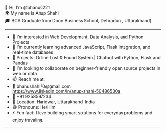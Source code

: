 👋 Hi, I’m @bhanu0221  
🌍 My name is Anup Shahi  
🎓 BCA Graduate from Doon Business School, Dehradun ,(Uttarakhand).

---

- 👀 I’m interested in Web Development, Data Analysis, and Python Projects  
- 🌱 I’m currently learning advanced JavaScript, Flask integration, and real-time databases  
- 💼 Projects: Online Lost & Found System | Chatbot with Python, Flask and Pandas  
- 💞️ I’m looking to collaborate on beginner-friendly open source projects in web or data  
- 📫 Reach me at:  
- 📧 bhanushahi70@gmail.com  
https://www.linkedin.com/in/anup-shahi-50486530a
- 📱 +91 9258597234  
- 📍 Location: Haridwar, Uttarakhand, India  
- 😄 Pronouns: He/Him  
- ⚡ Fun fact: I love building smart solutions for everyday problems and enjoy travaling.

---

<!---
bhanu0221/bhanu0221 is a ✨ special ✨ repository because its `README.md` (this file) appears on your GitHub profile.
You can click the Preview link to take a look at your changes.
--->
